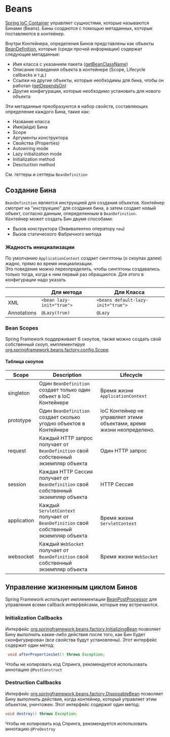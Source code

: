 # Beans

[Spring IoC Container](ioc-container.md) управляет сущностями, которые называются Бинами (Beans). Бины создаются с помощью метаданных, которые поставляются в контейнер.  

Внутри Контейнера, определения Бинов представлены как объекты [BeanDefinition](https://docs.spring.io/spring-framework/docs/current/javadoc-api/org/springframework/beans/factory/config/BeanDefinition.html), которые (среди прочей информации) содержат следующие метаданные: 
* Имя класса с указанием пакета ([getBeanClassName](https://docs.spring.io/spring-framework/docs/current/javadoc-api/org/springframework/beans/factory/config/BeanDefinition.html#getBeanClassName--))
* Описание поведения объекта в контейнере (Scope, Lifecycle callbacks и т.д.)
* Ссылки на другие объекты, которые необходимы для бина, чтобы он работал ([getDependsOn](https://docs.spring.io/spring-framework/docs/current/javadoc-api/org/springframework/beans/factory/config/BeanDefinition.html#getDependsOn--))
* Другие конфигурации, которые необходимо установить для нового объекта

Эти метаданные преобразуются в набор свойств, составляющих определение каждого Бина, такие как:

* Название класса
* Имя(айди) Бина
* Scope
* Аргументы конструктора
* Свойства (Properties)
* Autowiring mode
* Lazy initialization mode
* Initialization method
* Desctuction method
  
См. геттеры и сеттеры `BeanDefinition`

## Создание Бина

`BeanDefinition` является инструкцией для создания объектов. Контейнер смотрит на "инструкцию" для создания бина, а затем создает новый объект, согласно данным, опеределенным в `BeanDefinition`.  
Контейнер может создать Бин двумя способами:

* Вызов конструктора (Эквивалентно оператору `new`)
* Вызов статического Фабричного метода

### Жадность инициализации
  
  
По умолчанию `ApplicationContext` создает синглтоны (о скоупах далее) жадно, прямо во время инициализации.  
Это поведение можно переопределить, чтобы синглтоны создавались только тогда, когда к ним первый раз обращаются. Для этого в конфигурации надо указать 

 || Для метода | Для Класса
 |--|----------|-------------
XML | `<bean lazy-init="true">` | `<beans default-lazy-init="true">`
Annotations | `@Lazy(true)` | `@Lazy`

### Bean Scopes

Spring Framework поддерживает 6 скоупов, также можно создать свой собственный скоуп, имплементируя [org.springframework.beans.factory.config.Scope](https://docs.spring.io/spring-framework/docs/5.3.10/javadoc-api/org/springframework/beans/factory/config/Scope.html).  

#### Таблица скоупов
| Scope | Description | Lifecycle
|--- | --- | ---
singleton | Один `BeanDefinition` создает только один объект в IoC Контейнере | Время жизни `ApplicationContext` 
prototype | Один `BeanDefinition` создает сколько угодно объектов в Контейнере | IoC Контейнер не управляет этими объектами, время жизни неопределено.
request | Каждый HTTP запрос получает от `BeanDefinition` свой собственный экземпляр объекта | Один HTTP запрос
session | Каждая HTTP Сессия получает от `BeanDefinition` свой собственный экземпляр объекта | HTTP Сессия
application | Каждый `ServletContext` получает от `BeanDefinition` свой собственный экземпляр объекта | Время жизни `ServletContext`
websocket | Каждый `WebSocket` получает от `BeanDefinition` свой собственный экземпляр объекта | Время жизни `WebSocket`

## Управление жизненным циклом Бинов

Spring Framework использует имплементации [BeanPostProcessor](https://docs.spring.io/spring-framework/docs/current/javadoc-api/org/springframework/beans/factory/config/BeanPostProcessor.html) для управления всеми callback интерфейсами, которые ему встречаются.  

### Initialization Callbacks

Интерфейс [org.springframework.beans.factory.InitializingBean](https://docs.spring.io/spring-framework/docs/current/javadoc-api/org/springframework/beans/factory/InitializingBean.html) позволяет Бину выполнить какие-либо действия после того, как Бин будет сконфигурирован (все свойства будут установлены). Этот интерфейс содержит один метод:  
```java
 void afterPropertiesSet() throws Exception;
 ``` 

Чтобы не копировать код Спринга, рекомендуется использовать аннотацию `@PostConstruct`

### Destruction Callbacks

Интерфейс [org.springframework.beans.factory.DisposableBean](https://docs.spring.io/spring-framework/docs/current/javadoc-api/org/springframework/beans/factory/DisposableBean.html) позволяет Бину выполнить действия, когда контейнер, который управляет этим объектом, уничтожен. Этот интерфейс содержит один метод:
```java
void destroy() throws Exception;
```
Чтобы не копировать код Спринга, рекомендуется использовать аннотацию `@PreDestroy`

